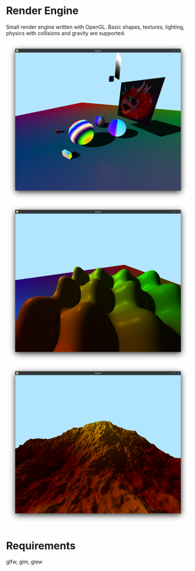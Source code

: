 # Render Engine

Small render engine written with OpenGL. Basic shapes, textures, lighting, physics with collisions and gravity are supported. 

![Screenshot of the engine](https://github.com/LeviN09/RenderEngine/blob/main/readme/s2.png)
![Screenshot of the engine](https://github.com/LeviN09/RenderEngine/blob/main/readme/s3.png)
![Screenshot of the engine](https://github.com/LeviN09/RenderEngine/blob/main/readme/s4.png)

# Requirements

glfw, glm, glew